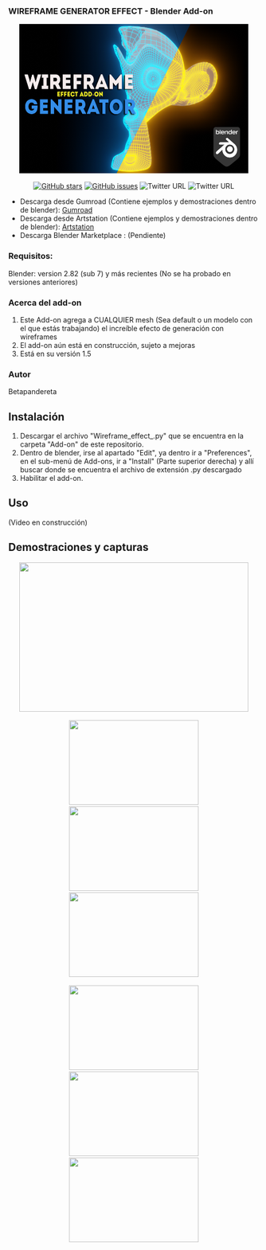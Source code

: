 ### WIREFRAME GENERATOR EFFECT  - Blender Add-on 

<p align="center">
  <img width="460" height="300" src=Demos/Presentacion_.png>
</p>
<p align="center">
    <!-- STARS ICONO -->
    <a href="https://github.com/BETAPANDERETA/Wireframe-generator-effect-Blender-Addon-/stargazers"><img alt="GitHub stars" src="https://img.shields.io/github/stars/BETAPANDERETA/Wireframe-generator-effect-Blender-Addon-?color=yellow&style=for-the-badge"></a>
    <!-- ISSUES ICONO -->
    <a href="https://github.com/BETAPANDERETA/Wireframe-generator-effect-Blender-Addon-/issues"><img alt="GitHub issues" src="https://img.shields.io/github/issues/BETAPANDERETA/Wireframe-generator-effect-Blender-Addon-?color=BLUE&style=for-the-badge"></a>
    <!-- GUMROAD ICONO -->
    <img alt="Twitter URL" src="https://img.shields.io/twitter/url?color=important&label=GUMROAD&style=for-the-badge&url=https%3A%2F%2Fgum.co%2FqdkwV">
    <!-- Artsation icono-->
    <img alt="Twitter URL" src="https://img.shields.io/twitter/url?color=blue&label=Artstation&style=for-the-badge&url=https%3A%2F%2Fwww.artstation.com%2Farchalord356">
</p>

- Descarga desde Gumroad (Contiene ejemplos y demostraciones dentro de blender):  [Gumroad](https://gum.co/qdkwV)
- Descarga desde Artstation (Contiene ejemplos y demostraciones dentro de blender): [Artstation](https://artstn.co/m/gJGq)
- Descarga Blender Marketplace : (Pendiente)

### Requisitos:
  Blender:
      version 2.82 (sub 7) y más recientes (No se ha probado en versiones anteriores)
### Acerca del add-on
1. Este Add-on agrega a CUALQUIER mesh (Sea default o un modelo con el que estás trabajando) el increíble efecto de generación con wireframes
2. El add-on aún está en construcción, sujeto a mejoras
3. Está en su versión 1.5
### Autor
Betapandereta
## Instalación
1. Descargar el archivo "Wireframe_effect_.py" que se encuentra en la carpeta "Add-on" de este repositorio. 
2. Dentro de blender, irse al apartado "Edit", ya dentro ir a "Preferences", en el sub-menú de Add-ons, ir a "Install" (Parte superior derecha) y allí buscar donde se encuentra el archivo de extensión .py descargado
3. Habilitar el add-on.
## Uso
(Video en construcción)
## Demostraciones y capturas

<p align="center">
  <img width="460" height="300" src=Demos/presentacion.gif>
</p>
<p align="center">
  <img width="260" height="170" src=Demos/demo_suzanne_1.gif>
  <img width="260" height="170" src=Demos/demo_suzanne_3.gif>
  <img width="260" height="170" src=Demos/demo_suzanne_2.gif>
</p>
<p align="center">
  <img width="260" height="170" src=Demos/demo_skull_vp.gif>
  <img width="260" height="170" src=Demos/demo_skull_w.gif>
  <img width="260" height="170" src=Demos/demo_skull.gif>
</p> 





